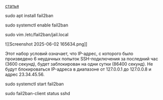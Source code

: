 [статья](https://jino.ru/spravka/articles/f2b.html#ustanovka)

sudo apt install fail2ban

sudo systemctl enable fail2ban

sudo vim /etc/fail2ban/jail.local

![[Screenshot 2025-06-02 165634.png]]

Этот набор условий означает, что IP-адрес, с которого было произведено 6 неудачных попыток SSH-подключения за последний час (3600 секунд), будет заблокирован на одни сутки (86400 секунд). Не будут блокироваться IP-адреса в диапазоне от 127.0.0.1 до 127.0.0.8 и адрес 23.34.45.56.

sudo systemctl start fail2ban

sudo fail2ban-client status sshd